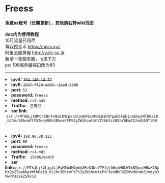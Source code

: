 # Freess
**免费ss账号（长期更新），其他请右转wiki页面<br /><br />
doc内为使用教程**<br />
10月流量已用尽<br />
帮我挖金币 https://hissr.xyz<br />
阿里云服务器 http://yzkj-sc.tk<br />
新增一枚服务器，ip见下方<br />
ps: 198服务器端口改为80
___
<li><b>ipv4:</b>  <s><code>104.140.14.17</code></s></li>
<li><b>ipv6:</b>  <s><code>2607:ff28:a005::26a0:35d9</code></s></li>
<li><b>port:</b>  <code>53</code></li>
<li><b>password:</b>  <code>freess</code></li>
<li><b>method:</b>  <code>rc4-md5</code></li>
<li><b>Traffic:</b>   <code>已用尽</code></li>
<li><b>ssr link:</b>  <code>ssr://MTA0LjE0MC4xNC4xNzo1MzpvcmlnaW46cmM0LW1kNTpwbGFpbjpabkpsWlhOei8_b2Jmc3BhcmFtPSZwcm90b3BhcmFtPSZyZW1hcmtzPVZtbHliV0ZqYUEmZ3JvdXA9TlRN</code>
<br /><br /><br />
<li><b>ipv4:</b>  <code>198.96.88.121</code></li>
<li><b>port:</b>  <code>80</code></li>
<li><b>password:</b>  <code>freess</code></li>
<li><b>method:</b>  <code>rc4-md5</code></li>
<li><b>Traffic:</b>   <code>1500G/month</code></li>
<li><b>ssr link:</b><code>ssr://MTk4Ljk2Ljg4LjEyMTo4MDphdXRoX3NoYTFfdjQ6cmM0LW1kNTpodHRwX3NpbXBsZTpabkpsWlhOei8_b2Jmc3BhcmFtPSZyZW1hcmtzPVFXeHdhR0Z5WVdOcmN3Jmdyb3VwPVJsSkZSVk5U</code></li>
